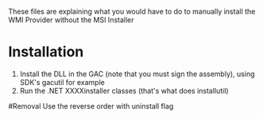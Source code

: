 These files are explaining what you would have to do to manually install the WMI Provider without the MSI Installer

# Installation
1. Install the DLL in the GAC (note that you must sign the assembly), using SDK's gacutil for example
2. Run the .NET XXXXinstaller classes (that's what does installutil)

#Removal
Use the reverse order with uninstall flag

